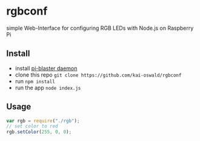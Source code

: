 # rgbconf
simple Web-Interface for configuring RGB LEDs with Node.js on Raspberry Pi
## Install
- install [pi-blaster daemon](https://github.com/sarfata/pi-blaster)
- clone this repo ```git clone https://github.com/kai-oswald/rgbconf```
- run ```npm install```
- run the app ```node index.js```

## Usage
```javascript
var rgb = require("./rgb");
// set color to red
rgb.setColor(255, 0, 0);
```
